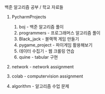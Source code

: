 백준 알고리즘 공부 /
학교 자료들 

1. PycharmProjects
   1) boj - 백준 알고리즘 풀이
   2) programmers - 프로그래머스 알고리즘 풀이
   5) Black_jack - 블랙잭 게임 만들기 
   6) pygame_project - 파이게임 활용해보기
   7) 데이터 수집기 - 웹 크롤링 연습
   8) quine - tabular 구현

2. network - network assignment
3. colab - computervision assignment
4. algorithm - 알고리즘 수업 문제


